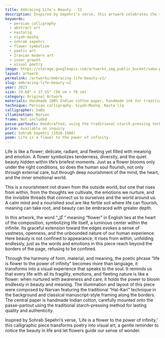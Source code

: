 ```yaml
---
title: Embracing Life's Beauty - II
description: Inspired by Sepehri’s verse, this artwork celebrates the soul’s quiet bloom—where the word ‘flower’ radiates life, beauty, and infinite emotional depth.
keywords:
  - persian calligraphy
  - abstract art
  - nastaliq
  - siyah-mashq
  - sohrab sepehri
  - flower symbolism
  - poetic art
  - Iranian modern art
  - inner growth
  - visual poetry
image: https://storage.googleapis.com/artworks_img_public_bucket/saba-persian-calligraphy/EmbracingLifesBeauty/thumbnail/embracing-life-beauty-S-01.jpg
layout: artwork
permalink: /artworks/embracing-life-beauty-v2/
slug: embracing-life-beauty-v2
year: 2023
size: 19.68" × 27.55" (50 cm × 70 cm)
category: Original Artwork
materials: Handmade 100% Indian cotton paper, handmade ink for traditional Persian calligraphy, and a handcrafted wooden paddle-shaped pen (chosen over a reed pen due to its broader width).
technique: Persian calligraphy- Siyah-Mashq, Nastaʿlīq
calligrapher: SaBa
illumination: Narvan
frame: Not included 
passe-partouts: Handcrafted, using the traditional starch-pressing technique for lasting quality and authenticity.
price: Available on inquiry
poet: Sohrab Sepehri (1928-1980)
poem: Life is a flower to the power of infinity.
---
```


<div class="space-y-5 tracking-wider">
    <p class="text-lg leading-8">Life is like a flower; delicate, radiant, and fleeting yet filled with meaning and emotion. A flower symbolizes tenderness, diversity, and the quiet beauty hidden within life’s briefest moments. Just as a flower blooms only under the right conditions, so does the human soul flourish, not only through external care, but through deep nourishment of the mind, the heart, and the inner emotional world.</p>
    <p class="text-lg leading-8">This is a nourishment not drawn from the outside world, but one that rises from within, from the thoughts we cultivate, the emotions we nurture, and the invisible threads that connect us to ourselves and the world around us. A calm mind and a nourished soul are like fertile soil where life can flourish, meaning can take root, and beauty can be embraced with greater depth.</p>
    <p class="text-lg leading-8">In this artwork, the word “گل “ meaning “flower” in English lies at the heart of the composition, symbolizing life itself, a luminous center within the infinite. Its graceful extension toward the edges evokes a sense of vastness, openness, and the unbounded nature of our human experience.<br>
    Here beauty is not confined to appearance; it rises from within, unfolding endlessly, just as the words and emotions in this piece reach beyond the borders of the page, refusing to be confined.</p>
    <p class="text-lg leading-8">
        Through the harmony of form, material, and meaning, the poetic phrase “life is flower to the power of infinity” becomes more than language, it transforms into a visual experience that speaks to the soul.
        It reminds us that every life with all its fragility, emotions, and fleeting nature is like a flower: when nurtured with awareness and care, it holds the power to bloom endlessly in beauty and meaning.
        The illumination and layout of this piece were composed by Narvan featuring the traditional “Hal-Kari” technique in the background and classical manuscript-style framing along the borders. The central paper is handmade Indian cotton, carefully mounted onto the passe-partout using the traditional starch-pressing method for lasting quality and authenticity.
    </p>
    <p class="text-lg leading-8">Inspired by Sohrab Sepehri’s verse, ‘Life is a flower to the power of infinity,’ this calligraphic piece transforms poetry into visual art, a gentle reminder to notice the beauty in life and let flowers guide our sense of wonder.</p>
</div>
